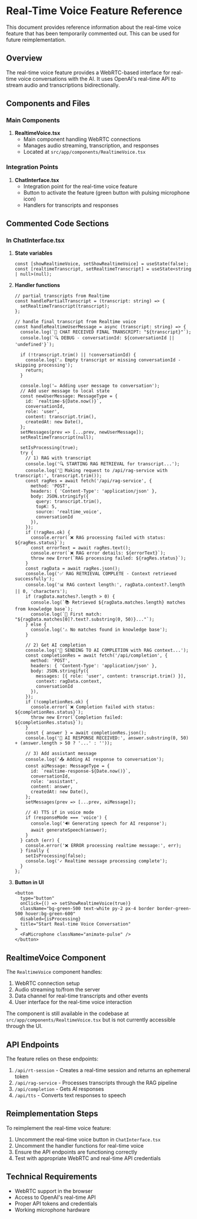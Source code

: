 # Real-Time Voice Feature Reference

This document provides reference information about the real-time voice feature that has been temporarily commented out. This can be used for future reimplementation.

## Overview

The real-time voice feature provides a WebRTC-based interface for real-time voice conversations with the AI. It uses OpenAI's real-time API to stream audio and transcriptions bidirectionally.

## Components and Files

### Main Components

1. **RealtimeVoice.tsx**
   - Main component handling WebRTC connections
   - Manages audio streaming, transcription, and responses
   - Located at `src/app/components/RealtimeVoice.tsx`

### Integration Points

1. **ChatInterface.tsx**
   - Integration point for the real-time voice feature
   - Button to activate the feature (green button with pulsing microphone icon)
   - Handlers for transcripts and responses

## Commented Code Sections

### In ChatInterface.tsx

1. **State variables**
   ```tsx
   const [showRealtimeVoice, setShowRealtimeVoice] = useState(false);
   const [realtimeTranscript, setRealtimeTranscript] = useState<string | null>(null);
   ```

2. **Handler functions**
   ```tsx
   // partial transcripts from Realtime
   const handlePartialTranscript = (transcript: string) => {
     setRealtimeTranscript(transcript);
   };

   // handle final transcript from Realtime voice
   const handleRealtimeUserMessage = async (transcript: string) => {
     console.log(`📝 CHAT RECEIVED FINAL TRANSCRIPT: "${transcript}"`);
     console.log(`🔍 DEBUG - conversationId: ${conversationId || 'undefined'}`);
     
     if (!transcript.trim() || !conversationId) {
       console.log('⚠️ Empty transcript or missing conversationId - skipping processing');
       return;
     }

     console.log('✏️ Adding user message to conversation');
     // Add user message to local state
     const newUserMessage: MessageType = {
       id: `realtime-${Date.now()}`,
       conversationId,
       role: 'user',
       content: transcript.trim(),
       createdAt: new Date(),
     };
     setMessages(prev => [...prev, newUserMessage]);
     setRealtimeTranscript(null);

     setIsProcessing(true);
     try {
       // 1) RAG with transcript
       console.log('🔍 STARTING RAG RETRIEVAL for transcript...');
       console.log('🔄 Making request to /api/rag-service with transcript:', transcript.trim());
       const ragRes = await fetch('/api/rag-service', {
         method: 'POST',
         headers: { 'Content-Type': 'application/json' },
         body: JSON.stringify({
           query: transcript.trim(),
           topK: 5,
           source: 'realtime_voice',
           conversationId
         }),
       });
       if (!ragRes.ok) {
         console.error(`❌ RAG processing failed with status: ${ragRes.status}`);
         const errorText = await ragRes.text();
         console.error(`❌ RAG error details: ${errorText}`);
         throw new Error(`RAG processing failed: ${ragRes.status}`);
       }
       const ragData = await ragRes.json();
       console.log('✅ RAG RETRIEVAL COMPLETE - Context retrieved successfully');
       console.log('📊 RAG context length:', ragData.context?.length || 0, 'characters');
       if (ragData.matches?.length > 0) {
         console.log(`📚 Retrieved ${ragData.matches.length} matches from knowledge base`);
         console.log(`📄 First match: "${ragData.matches[0]?.text?.substring(0, 50)}..."`);
       } else {
         console.log('⚠️ No matches found in knowledge base');
       }

       // 2) Get AI completion
       console.log('🤖 SENDING TO AI COMPLETION with RAG context...');
       const completionRes = await fetch('/api/completion', {
         method: 'POST',
         headers: { 'Content-Type': 'application/json' },
         body: JSON.stringify({
           messages: [{ role: 'user', content: transcript.trim() }],
           context: ragData.context,
           conversationId
         }),
       });
       if (!completionRes.ok) {
         console.error(`❌ Completion failed with status: ${completionRes.status}`);
         throw new Error(`Completion failed: ${completionRes.status}`);
       }
       const { answer } = await completionRes.json();
       console.log('💬 AI RESPONSE RECEIVED:', answer.substring(0, 50) + (answer.length > 50 ? '...' : ''));

       // 3) Add assistant message
       console.log('📤 Adding AI response to conversation');
       const aiMessage: MessageType = {
         id: `realtime-response-${Date.now()}`,
         conversationId,
         role: 'assistant',
         content: answer,
         createdAt: new Date(),
       };
       setMessages(prev => [...prev, aiMessage]);

       // 4) TTS if in voice mode
       if (responseMode === 'voice') {
         console.log('🔊 Generating speech for AI response');
         await generateSpeech(answer);
       }
     } catch (err) {
       console.error('❌ ERROR processing realtime message:', err);
     } finally {
       setIsProcessing(false);
       console.log('✓ Realtime message processing complete');
     }
   };
   ```

3. **Button in UI**
   ```tsx
   <button
     type="button"
     onClick={() => setShowRealtimeVoice(true)}
     className="bg-green-500 text-white py-2 px-4 border border-green-500 hover:bg-green-600"
     disabled={isProcessing}
     title="Start Real-time Voice Conversation"
   >
     <FaMicrophone className="animate-pulse" />
   </button>
   ```

## RealtimeVoice Component

The `RealtimeVoice` component handles:

1. WebRTC connection setup
2. Audio streaming to/from the server
3. Data channel for real-time transcripts and other events
4. User interface for the real-time voice interaction

The component is still available in the codebase at `src/app/components/RealtimeVoice.tsx` but is not currently accessible through the UI.

## API Endpoints

The feature relies on these endpoints:

1. `/api/rt-session` - Creates a real-time session and returns an ephemeral token
2. `/api/rag-service` - Processes transcripts through the RAG pipeline
3. `/api/completion` - Gets AI responses
4. `/api/tts` - Converts text responses to speech

## Reimplementation Steps

To reimplement the real-time voice feature:

1. Uncomment the real-time voice button in `ChatInterface.tsx`
2. Uncomment the handler functions for real-time voice
3. Ensure the API endpoints are functioning correctly
4. Test with appropriate WebRTC and real-time API credentials

## Technical Requirements

- WebRTC support in the browser
- Access to OpenAI's real-time API
- Proper API tokens and credentials
- Working microphone hardware 
